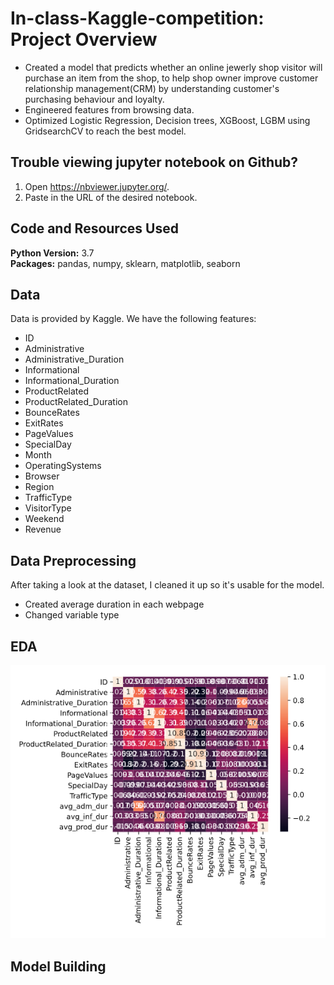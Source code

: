 # In-class-Kaggle-competition: Project Overview
* Created a model that predicts whether an online jewerly shop visitor will purchase an item from the shop, to help shop owner improve customer relationship management(CRM) by understanding customer's purchasing behaviour and loyalty.
* Engineered features from browsing data.
* Optimized Logistic Regression, Decision trees, XGBoost, LGBM using GridsearchCV to reach the best model. 

## Trouble viewing jupyter notebook on Github?
1) Open https://nbviewer.jupyter.org/.
2) Paste in the URL of the desired notebook.

## Code and Resources Used 
**Python Version:** 3.7  
**Packages:** pandas, numpy, sklearn, matplotlib, seaborn

## Data
Data is provided by Kaggle. We have the following features:
* ID
* Administrative
* Administrative_Duration
* Informational
* Informational_Duration
* ProductRelated
* ProductRelated_Duration
* BounceRates
* ExitRates
* PageValues
* SpecialDay
* Month
* OperatingSystems	
* Browser
* Region	
* TrafficType
* VisitorType
* Weekend
* Revenue

## Data Preprocessing
After taking a look at the dataset, I cleaned it up so it's usable for the model. 
* Created average duration in each webpage
* Changed variable type

## EDA
![alt text](https://github.com/phoebecmk/In-class-Kaggle-competition/blob/EDA_improvement/Github%20README/corr.PNG)

## Model Building
